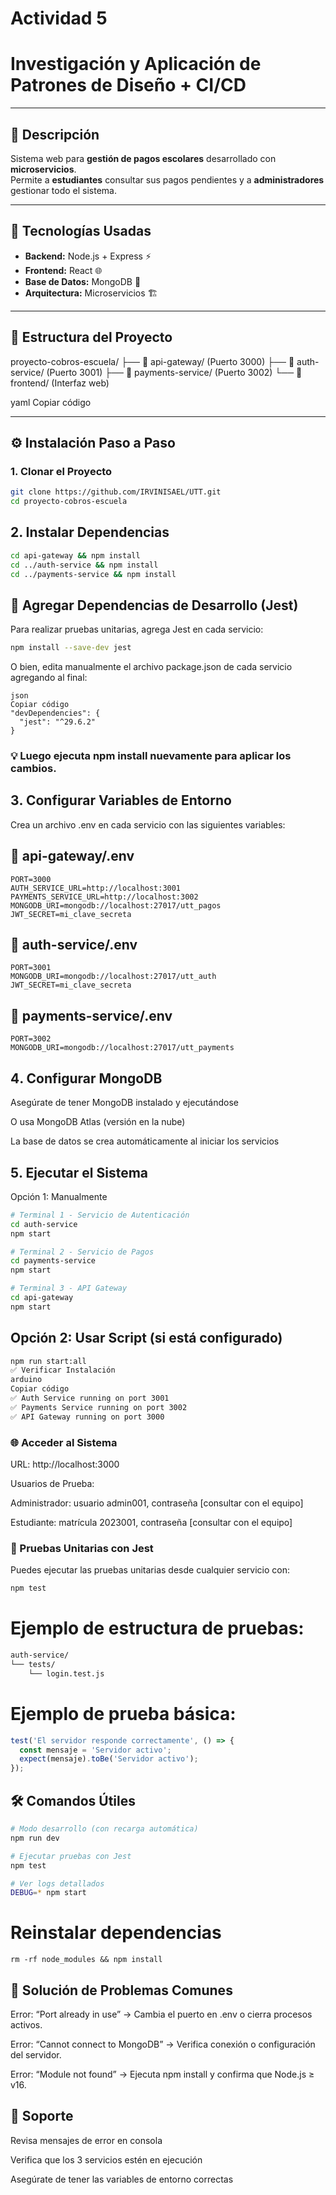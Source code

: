 # Actividad 5
# Investigación y Aplicación de Patrones de Diseño + CI/CD

---

## 📖 Descripción
Sistema web para **gestión de pagos escolares** desarrollado con **microservicios**.  
Permite a **estudiantes** consultar sus pagos pendientes y a **administradores** gestionar todo el sistema.

---

## 🧰 Tecnologías Usadas
- **Backend:** Node.js + Express ⚡  
- **Frontend:** React 🌐  
- **Base de Datos:** MongoDB 🍃  
- **Arquitectura:** Microservicios 🏗️

---

## 📂 Estructura del Proyecto
proyecto-cobros-escuela/
├── 📁 api-gateway/ (Puerto 3000)
├── 📁 auth-service/ (Puerto 3001)
├── 📁 payments-service/ (Puerto 3002)
└── 📁 frontend/ (Interfaz web)

yaml
Copiar código

---

## ⚙️ Instalación Paso a Paso

### 1️. Clonar el Proyecto
```bash
git clone https://github.com/IRVINISAEL/UTT.git
cd proyecto-cobros-escuela
```

## 2️. Instalar Dependencias
``` bash
cd api-gateway && npm install
cd ../auth-service && npm install
cd ../payments-service && npm install
```

## 🧪 Agregar Dependencias de Desarrollo (Jest)
Para realizar pruebas unitarias, agrega Jest en cada servicio:

``` bash
npm install --save-dev jest
```

O bien, edita manualmente el archivo package.json de cada servicio agregando al final:

```
json
Copiar código
"devDependencies": {
  "jest": "^29.6.2"
}
```

### 💡 Luego ejecuta npm install nuevamente para aplicar los cambios.

## 3️. Configurar Variables de Entorno
Crea un archivo .env en cada servicio con las siguientes variables:

## 📁 api-gateway/.env
``` env
PORT=3000
AUTH_SERVICE_URL=http://localhost:3001
PAYMENTS_SERVICE_URL=http://localhost:3002
MONGODB_URI=mongodb://localhost:27017/utt_pagos
JWT_SECRET=mi_clave_secreta
```

## 📁 auth-service/.env
``` env
PORT=3001
MONGODB_URI=mongodb://localhost:27017/utt_auth
JWT_SECRET=mi_clave_secreta
```

## 📁 payments-service/.env
``` env
PORT=3002
MONGODB_URI=mongodb://localhost:27017/utt_payments
```

## 4️. Configurar MongoDB
Asegúrate de tener MongoDB instalado y ejecutándose

O usa MongoDB Atlas (versión en la nube)

La base de datos se crea automáticamente al iniciar los servicios

## 5️. Ejecutar el Sistema
Opción 1: Manualmente

``` bash
# Terminal 1 - Servicio de Autenticación
cd auth-service
npm start

# Terminal 2 - Servicio de Pagos
cd payments-service
npm start

# Terminal 3 - API Gateway
cd api-gateway
npm start
```

## Opción 2: Usar Script (si está configurado)

``` bash
npm run start:all
✅ Verificar Instalación
arduino
Copiar código
✅ Auth Service running on port 3001  
✅ Payments Service running on port 3002  
✅ API Gateway running on port 3000
```

### 🌐 Acceder al Sistema
URL: http://localhost:3000

Usuarios de Prueba:

Administrador: usuario admin001, contraseña [consultar con el equipo]

Estudiante: matrícula 2023001, contraseña [consultar con el equipo]

### 🧪 Pruebas Unitarias con Jest
Puedes ejecutar las pruebas unitarias desde cualquier servicio con:

``` bash
npm test
```

# Ejemplo de estructura de pruebas:

``` markdown
auth-service/
└── tests/
    └── login.test.js
```

# Ejemplo de prueba básica:

``` js
test('El servidor responde correctamente', () => {
  const mensaje = 'Servidor activo';
  expect(mensaje).toBe('Servidor activo');
});
```

## 🛠️ Comandos Útiles
``` bash
# Modo desarrollo (con recarga automática)
npm run dev

# Ejecutar pruebas con Jest
npm test

# Ver logs detallados
DEBUG=* npm start
```

# Reinstalar dependencias
```
rm -rf node_modules && npm install
```

## 🚧 Solución de Problemas Comunes
Error: “Port already in use” → Cambia el puerto en .env o cierra procesos activos.

Error: “Cannot connect to MongoDB” → Verifica conexión o configuración del servidor.

Error: “Module not found” → Ejecuta npm install y confirma que Node.js ≥ v16.

## 💬 Soporte
Revisa mensajes de error en consola

Verifica que los 3 servicios estén en ejecución

Asegúrate de tener las variables de entorno correctas
